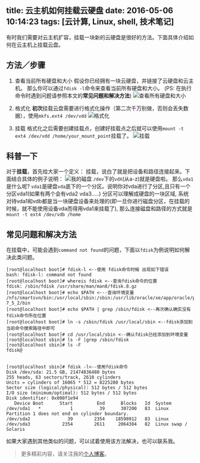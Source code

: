 title: 云主机如何挂载云硬盘
date: 2016-05-06 10:14:23
tags: [云计算, Linux, shell, 技术笔记]
---
有时我们需要对云主机扩容，挂载一块新的云硬盘是很好的方法。下面具体介绍如何在云主机上挂载云盘。

## 方法／步骤

1. 查看当前所有硬盘和大小
假设你已经拥有一块云硬盘，并链接了云硬盘和云主机。
那么你可以通过`fdisk -l`命令来查看当前所有硬盘和大小。
(PS: 在执行命令时遇到问题请参照本文的**常见问题和解决方法**)
![查看所有硬盘和大小](http://upload-images.jianshu.io/upload_images/49499-84f6c9e474742320.png?imageMogr2/auto-orient/strip%7CimageView2/2/w/1240)
<!-- more -->

2. 格式化
**初次**挂载云盘需要进行格式化操作（第二次千万别做，否则会丢失数据），使用`mkfs.ext4 /dev/vdd`
![格式化](http://upload-images.jianshu.io/upload_images/49499-5c7629b30374de83.png?imageMogr2/auto-orient/strip%7CimageView2/2/w/1240)

3. 挂载
格式化之后需要创建挂载点，创建好挂载点之后就可以使用`mount -t ext4 /dev/vdd /home/your_mount_point`挂载了。
![挂载](http://upload-images.jianshu.io/upload_images/49499-35be854fd1281cbd.png?imageMogr2/auto-orient/strip%7CimageView2/2/w/1240)

## 科普一下

对于**挂载**，首先给大家一个定义：
挂载，说白了就是把设备和路径连接起来。下面结合具体的例子说明：
![我的磁盘](http://upload-images.jianshu.io/upload_images/49499-abcc44961204fd27.png?imageMogr2/auto-orient/strip%7CimageView2/2/w/1240)
`/dev`下的`vdX`(从a-z)就是硬盘啦。
那么`vda1`是什么呢? `vda1`是硬盘`vda`底下的一个分区。说明你对vda进行了分区,且只有一个分区vda1(如果有两个会有vda2 vda3.....)
分区可以理解成硬盘的一块区域, 系统对待vda1和vdb都是当一块硬盘设备来处理的(即一旦你进行磁盘分区，在挂载的时候，就不能使用设备vda而得用vda1来挂载了), 那么连接磁盘和路径的方式就是
`mount -t ext4 /dev/vdb /home`

## 常见问题和解决方法

在挂载中，可能会遇到`command not found`的问题，下面以`fdisk`为例说明如何解决此类问题。
```shell
[root@localhost boot]# fdisk-l <--使用 fdisk命令时候 出现如下错误
bash: fdisk-l: command not found 
[root@localhost boot]# whereis fdisk <--查询fdisk命令的位置 
fdisk: /sbin/fdisk /usr/share/man/man8/fdisk.8.gz
[root@localhost boot]# echo $PATH <---查询环境变量
/nfs/smartsvn/bin:/usr/local/sbin:/sbin:/usr/lib/oracle/xe/app/oracle/product/10.2.0/server/bin:/usr/sbin:/usr/local/bin:/usr/bin:/bin:/usr/java/jdk1.7.0_25/bin:/usr/dev/svnclient/smartsvn-7_5_2/bin
[root@localhost boot]# echo $PATH | grep /sbin/fdisk <--再次确认确实没有fdisk命令所在位置
[root@localhost boot]# ln -s /sbin/fdisk /usr/local/sbin <--fdisk添加到当前命令搜索路径中即可
[root@localhost boot]# cd /usr/local/sbin <--确认fdisk已经添加到环境变量
[root@localhost sbin]# ls -F |grep /sbin/fdisk
[root@localhost sbin]# ls -F
fdisk@
 
 
[root@localhost sbin]# fdisk -l<--使用fdisk命令
Disk /dev/sda: 21.5 GB, 21474836480 bytes
255 heads, 63 sectors/track, 2610 cylinders
Units = cylinders of 16065 * 512 = 8225280 bytes
Sector size (logical/physical): 512 bytes / 512 bytes
I/O size (minimum/optimal): 512 bytes / 512 bytes
Disk identifier: 0x000f1e94
   Device Boot      Start         End      Blocks   Id  System
/dev/sda1   *           1          39      307200   83  Linux
Partition 1 does not end on cylinder boundary.
/dev/sda2              39        2354    18598912   83  Linux
/dev/sda3            2354        2611     2064384   82  Linux swap / Solaris
```
如果大家遇到其他类似的问题，可以试着使用该方法解决，也可以联系我。

> 更多精彩内容，请关注我的[个人博客](http://lujiaying.github.io/)。
